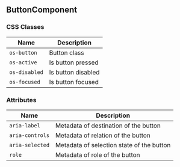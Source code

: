 ## ButtonComponent

### CSS Classes
| Name          | Description                       |
| ------------- | --------------------------------- |
| `os-button`   | Button class                      |
| `os-active`   | Is button pressed                 |
| `os-disabled` | Is button disabled                |
| `os-focused`  | Is button focused                 |

### Attributes
| Name            | Description                               |
| --------------- | ----------------------------------------- |
| `aria-label`    | Metadata of destination of the button     |
| `aria-controls` | Metadata of relation of the button        |
| `aria-selected` | Metadata of selection state of the button |
| `role`          | Metadata of role of the button            |
